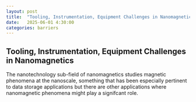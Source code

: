 ```yaml
---
layout: post
title:  "Tooling, Instrumentation, Equipment Challenges in Nanomagnetics"
date:   2025-06-01 4:30:00
categories: barriers
---
```


## Tooling, Instrumentation, Equipment Challenges in Nanomagnetics

The nanotechnology sub-field of nanomagnetics studies magnetic phenomena at the nanoscale, something that has been especially pertinent to data storage applications but there are other applications where nanomagnetic phenomena might play a signifcant role.

